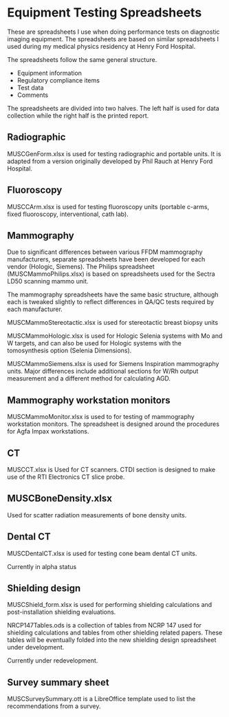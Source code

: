 Equipment Testing Spreadsheets
==============================

These are spreadsheets I use when doing performance tests on diagnostic imaging equipment.
The spreadsheets are based on similar spreadsheets I used during my medical physics residency at Henry Ford Hospital.

The spreadsheets follow the same general structure.

* Equipment information
* Regulatory compliance items
* Test data
* Comments

The spreadsheets are divided into two halves. The left half is used for data collection while the right half is the printed report.

Radiographic
------------
MUSCGenForm.xlsx is used for testing radiographic and portable units. It is adapted from a version originally developed by Phil Rauch at Henry Ford Hospital.

Fluoroscopy
-----------
MUSCCArm.xlsx is used for testing fluoroscopy units (portable c-arms, fixed fluoroscopy, interventional, cath lab).

Mammography
-----------
Due to significant differences between various FFDM mammography manufacturers, separate spreadsheets have been developed for each vendor (Hologic, Siemens). The Philips spreadsheet (MUSCMammoPhilips.xlsx) is based on spreadsheets used for the Sectra LD50 scanning mammo unit.

The mammography spreadsheets have the same basic structure, although each is tweaked slightly to reflect differences in QA/QC tests required by each manufacturer.

MUSCMammoStereotactic.xlsx is used for stereotactic breast biopsy units

MUSCMammoHologic.xlsx is used for Hologic Selenia systems with Mo and W targets, and can also be used for Hologic systems with the tomosynthesis option (Selenia Dimensions).

MUSCMammoSiemens.xlsx is used for Siemens Inspiration mammography units. Major differences include additional sections for W/Rh output measurement and a different method for calculating AGD.

Mammography workstation monitors
--------------------------------
MUSCMammoMonitor.xlsx is used to for testing of mammography workstation monitors. The spreadsheet is designed around the procedures for Agfa Impax workstations.

CT
--
MUSCCT.xlsx is Used for CT scanners. CTDI section is designed to make use of the RTI Electronics CT slice probe.

MUSCBoneDensity.xlsx
-------------------
Used for scatter radiation measurements of bone density units.

Dental CT
---------
MUSCDentalCT.xlsx is used for testing cone beam dental CT units.

Currently in alpha status

Shielding design
----------------
MUSCShield_form.xlsx is used for performing shielding calculations and post-installation shielding evaluations.

NRCP147Tables.ods is a collection of tables from NCRP 147 used for shielding calculations and tables from other shielding related papers. These tables will be eventually folded into the new shielding design spreadsheet under development.

Currently under redevelopment.

Survey summary sheet
------------------
MUSCSurveySummary.ott is a LibreOffice template used to list the recommendations from a survey.
